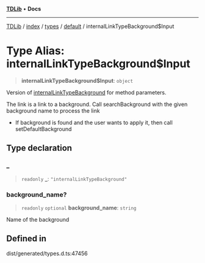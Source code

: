 [**TDLib**](../../../../../../README.md) • **Docs**

***

[TDLib](../../../../../../modules.md) / [index](../../../../../README.md) / [types](../../../README.md) / [default](../README.md) / internalLinkTypeBackground$Input

# Type Alias: internalLinkTypeBackground$Input

> **internalLinkTypeBackground$Input**: `object`

Version of [internalLinkTypeBackground](internalLinkTypeBackground.md) for method parameters.

The link is a link to a background. Call searchBackground with the given background name to process the link

- If background is found and the user wants to apply it, then call setDefaultBackground

## Type declaration

### \_

> `readonly` **\_**: `"internalLinkTypeBackground"`

### background\_name?

> `readonly` `optional` **background\_name**: `string`

Name of the background

## Defined in

dist/generated/types.d.ts:47456
